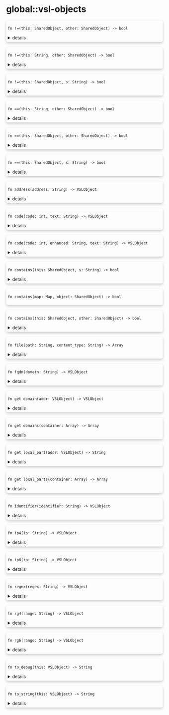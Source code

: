 # global::vsl-objects



<div markdown="span" style='box-shadow: 0 4px 8px 0 rgba(0,0,0,0.2); padding: 5px; border-radius: 5px;'>

```rust,ignore
fn !=(this: SharedObject, other: SharedObject) -> bool
```

<details>
<summary markdown="span"> details </summary>

Operator `!=` for `SharedObject`
</details>

</div>
</br>


<div markdown="span" style='box-shadow: 0 4px 8px 0 rgba(0,0,0,0.2); padding: 5px; border-radius: 5px;'>

```rust,ignore
fn !=(this: String, other: SharedObject) -> bool
```

<details>
<summary markdown="span"> details </summary>

Operator `!=` for `&str` and `SharedObject`
</details>

</div>
</br>


<div markdown="span" style='box-shadow: 0 4px 8px 0 rgba(0,0,0,0.2); padding: 5px; border-radius: 5px;'>

```rust,ignore
fn !=(this: SharedObject, s: String) -> bool
```

<details>
<summary markdown="span"> details </summary>

Operator `!=` for `SharedObject` and `&str`
</details>

</div>
</br>


<div markdown="span" style='box-shadow: 0 4px 8px 0 rgba(0,0,0,0.2); padding: 5px; border-radius: 5px;'>

```rust,ignore
fn ==(this: String, other: SharedObject) -> bool
```

<details>
<summary markdown="span"> details </summary>

Operator `==` for `&str` and `SharedObject`
</details>

</div>
</br>


<div markdown="span" style='box-shadow: 0 4px 8px 0 rgba(0,0,0,0.2); padding: 5px; border-radius: 5px;'>

```rust,ignore
fn ==(this: SharedObject, other: SharedObject) -> bool
```

<details>
<summary markdown="span"> details </summary>

Operator `==` for `SharedObject`
</details>

</div>
</br>


<div markdown="span" style='box-shadow: 0 4px 8px 0 rgba(0,0,0,0.2); padding: 5px; border-radius: 5px;'>

```rust,ignore
fn ==(this: SharedObject, s: String) -> bool
```

<details>
<summary markdown="span"> details </summary>

Operator `==` for `SharedObject` and `&str`
</details>

</div>
</br>


<div markdown="span" style='box-shadow: 0 4px 8px 0 rgba(0,0,0,0.2); padding: 5px; border-radius: 5px;'>

```rust,ignore
fn address(address: String) -> VSLObject
```

<details>
<summary markdown="span"> details </summary>

an email address (jones@foo.com)
</details>

</div>
</br>


<div markdown="span" style='box-shadow: 0 4px 8px 0 rgba(0,0,0,0.2); padding: 5px; border-radius: 5px;'>

```rust,ignore
fn code(code: int, text: String) -> VSLObject
```

<details>
<summary markdown="span"> details </summary>

A SMTP code with the code and message as parameter.
</details>

</div>
</br>


<div markdown="span" style='box-shadow: 0 4px 8px 0 rgba(0,0,0,0.2); padding: 5px; border-radius: 5px;'>

```rust,ignore
fn code(code: int, enhanced: String, text: String) -> VSLObject
```

<details>
<summary markdown="span"> details </summary>

A SMTP code with the code and message as parameter and an enhanced code.
</details>

</div>
</br>


<div markdown="span" style='box-shadow: 0 4px 8px 0 rgba(0,0,0,0.2); padding: 5px; border-radius: 5px;'>

```rust,ignore
fn contains(this: SharedObject, s: String) -> bool
```

<details>
<summary markdown="span"> details </summary>

Operator `contains`
</details>

</div>
</br>


<div markdown="span" style='box-shadow: 0 4px 8px 0 rgba(0,0,0,0.2); padding: 5px; border-radius: 5px;'>

```rust,ignore
fn contains(map: Map, object: SharedObject) -> bool
```

</div>
</br>


<div markdown="span" style='box-shadow: 0 4px 8px 0 rgba(0,0,0,0.2); padding: 5px; border-radius: 5px;'>

```rust,ignore
fn contains(this: SharedObject, other: SharedObject) -> bool
```

<details>
<summary markdown="span"> details </summary>

Operator `contains`
</details>

</div>
</br>


<div markdown="span" style='box-shadow: 0 4px 8px 0 rgba(0,0,0,0.2); padding: 5px; border-radius: 5px;'>

```rust,ignore
fn file(path: String, content_type: String) -> Array
```

<details>
<summary markdown="span"> details </summary>

the content of a file.
</details>

</div>
</br>


<div markdown="span" style='box-shadow: 0 4px 8px 0 rgba(0,0,0,0.2); padding: 5px; border-radius: 5px;'>

```rust,ignore
fn fqdn(domain: String) -> VSLObject
```

<details>
<summary markdown="span"> details </summary>

a valid fully qualified domain name (foo.com)
</details>

</div>
</br>


<div markdown="span" style='box-shadow: 0 4px 8px 0 rgba(0,0,0,0.2); padding: 5px; border-radius: 5px;'>

```rust,ignore
fn get domain(addr: VSLObject) -> VSLObject
```

<details>
<summary markdown="span"> details </summary>

Get the `domain` of an email address
</details>

</div>
</br>


<div markdown="span" style='box-shadow: 0 4px 8px 0 rgba(0,0,0,0.2); padding: 5px; border-radius: 5px;'>

```rust,ignore
fn get domains(container: Array) -> Array
```

<details>
<summary markdown="span"> details </summary>

Get the `domains` of an array of email address
</details>

</div>
</br>


<div markdown="span" style='box-shadow: 0 4px 8px 0 rgba(0,0,0,0.2); padding: 5px; border-radius: 5px;'>

```rust,ignore
fn get local_part(addr: VSLObject) -> String
```

<details>
<summary markdown="span"> details </summary>

Get the `local part` of an email address
</details>

</div>
</br>


<div markdown="span" style='box-shadow: 0 4px 8px 0 rgba(0,0,0,0.2); padding: 5px; border-radius: 5px;'>

```rust,ignore
fn get local_parts(container: Array) -> Array
```

<details>
<summary markdown="span"> details </summary>

Get the user identifier of a list of email address.
</details>

</div>
</br>


<div markdown="span" style='box-shadow: 0 4px 8px 0 rgba(0,0,0,0.2); padding: 5px; border-radius: 5px;'>

```rust,ignore
fn identifier(identifier: String) -> VSLObject
```

<details>
<summary markdown="span"> details </summary>

a user identifier.
</details>

</div>
</br>


<div markdown="span" style='box-shadow: 0 4px 8px 0 rgba(0,0,0,0.2); padding: 5px; border-radius: 5px;'>

```rust,ignore
fn ip4(ip: String) -> VSLObject
```

<details>
<summary markdown="span"> details </summary>

Build an ip4 address. (a.b.c.d)
</details>

</div>
</br>


<div markdown="span" style='box-shadow: 0 4px 8px 0 rgba(0,0,0,0.2); padding: 5px; border-radius: 5px;'>

```rust,ignore
fn ip6(ip: String) -> VSLObject
```

<details>
<summary markdown="span"> details </summary>

Build an ip6 address. (x:x:x:x:x:x:x:x)
</details>

</div>
</br>


<div markdown="span" style='box-shadow: 0 4px 8px 0 rgba(0,0,0,0.2); padding: 5px; border-radius: 5px;'>

```rust,ignore
fn regex(regex: String) -> VSLObject
```

<details>
<summary markdown="span"> details </summary>

a regex (^[a-z0-9.]+@foo.com$)
</details>

</div>
</br>


<div markdown="span" style='box-shadow: 0 4px 8px 0 rgba(0,0,0,0.2); padding: 5px; border-radius: 5px;'>

```rust,ignore
fn rg4(range: String) -> VSLObject
```

<details>
<summary markdown="span"> details </summary>

an ip v4 range. (a.b.c.d/range)
</details>

</div>
</br>


<div markdown="span" style='box-shadow: 0 4px 8px 0 rgba(0,0,0,0.2); padding: 5px; border-radius: 5px;'>

```rust,ignore
fn rg6(range: String) -> VSLObject
```

<details>
<summary markdown="span"> details </summary>

an ip v6 range. (x:x:x:x:x:x:x:x/range)
</details>

</div>
</br>


<div markdown="span" style='box-shadow: 0 4px 8px 0 rgba(0,0,0,0.2); padding: 5px; border-radius: 5px;'>

```rust,ignore
fn to_debug(this: VSLObject) -> String
```

<details>
<summary markdown="span"> details </summary>

Convert a `SharedObject` to a debug string
</details>

</div>
</br>


<div markdown="span" style='box-shadow: 0 4px 8px 0 rgba(0,0,0,0.2); padding: 5px; border-radius: 5px;'>

```rust,ignore
fn to_string(this: VSLObject) -> String
```

<details>
<summary markdown="span"> details </summary>

Convert a `SharedObject` to a `String`
</details>

</div>
</br>

